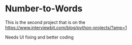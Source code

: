 # Number-to-Words

This is the second project that is on the https://www.interviewbit.com/blog/python-projects/?amp=1

Needs UI fixing and better coding

